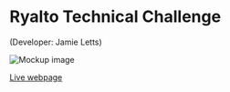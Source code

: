 # Ryalto Technical Challenge
(Developer: Jamie Letts)

![Mockup image](docs/devices-display.png)

[Live webpage](https://jamie2210.github.io/ryalto-technical-challenge/index.html)
